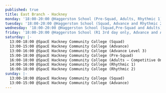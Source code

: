 ```yaml
---
published: true
title: East Branch - Hackney
monday: '18:00-20:00 @Haggerston School (Pre-Squad, Adults, Rhythmic 1)'
tuesday: '18:00-20:00 @Haggerston School (Squad, Advance and Rhythmic 2)'
wednesday: '18:00-20:00 @Haggerston School (Squad,Pre-Squad and Adults)'
friday: '18:00-20:00 @Haggerston School (R1 3rd day only, Advance and Adults)'
saturday: |-
  13:00-18:00 @SpacE Hackney Community College (Squad)
  13:00-15:00 @SpacE Hackney Community College (Advance)
  13:00-16:00 @SpacE Hackney Community College (Advance Level 3)
  15:00-18:00 @SpacE Hackney Community College (Pre-Squad)
  16:00-18:00 @SpacE Hackney Community College (Adults – Competitive Only)
  14:00-16:00 @SpacE Hackney Community College (Rhythmic 1)
  16:00-18:00 @SpacE Hackney Community College (Rhythmic 2)
sunday: |-
  13:00-18:00 @SpacE Hackney Community College (Squad)
  13:00-15:00 @SpacE Hackney Community College (Advance)
---
```


